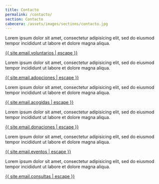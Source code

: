 ```yaml
---
title: Contacto
permalink: /contacto/
section: Contacto
cabecera: /assets/images/sections/contacto.jpg
---
```


Lorem ipsum dolor sit amet, consectetur adipisicing elit, sed do eiusmod tempor incididunt ut labore et dolore magna aliqua.

<a class="" href="mailto:{{ site.email.voluntarios }}" title="Envianos un email">{{ site.email.voluntarios | escape }}</a>

Lorem ipsum dolor sit amet, consectetur adipisicing elit, sed do eiusmod tempor incididunt ut labore et dolore magna aliqua.

<a class="" href="mailto:{{ site.email.adopciones }}" title="Envianos un email">{{ site.email.adopciones | escape }}</a>

Lorem ipsum dolor sit amet, consectetur adipisicing elit, sed do eiusmod tempor incididunt ut labore et dolore magna aliqua.

<a class="" href="mailto:{{ site.email.acogidas }}" title="Envianos un email">{{ site.email.acogidas | escape }}</a>

Lorem ipsum dolor sit amet, consectetur adipisicing elit, sed do eiusmod tempor incididunt ut labore et dolore magna aliqua.

<a class="" href="mailto:{{ site.email.donaciones }}" title="Envianos un email">{{ site.email.donaciones | escape }}</a>

Lorem ipsum dolor sit amet, consectetur adipisicing elit, sed do eiusmod tempor incididunt ut labore et dolore magna aliqua.

<a class="" href="mailto:{{ site.email.eventos }}" title="Envianos un email">{{ site.email.eventos | escape }}</a>

Lorem ipsum dolor sit amet, consectetur adipisicing elit, sed do eiusmod tempor incididunt ut labore et dolore magna aliqua.

<a class="" href="mailto:{{ site.email.consultas }}" title="Envianos un email">{{ site.email.consultas | escape }}</a>
